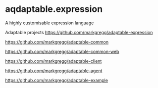 # aqdaptable.expression
A highly customisable expression language

Adaptable projects
https://github.com/markgregg/adaptable-expression

https://github.com/markgregg/adaptable-common

https://github.com/markgregg/adaptable-common-web

https://github.com/markgregg/adaptable-client

https://github.com/markgregg/adaptable-agent

https://github.com/markgregg/adaptable-example
